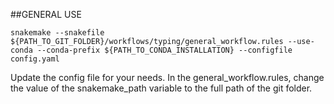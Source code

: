 ##GENERAL USE

```
snakemake --snakefile ${PATH_TO_GIT_FOLDER}/workflows/typing/general_workflow.rules --use-conda --conda-prefix ${PATH_TO_CONDA_INSTALLATION} --configfile config.yaml
```


Update the config file for your needs.
In the general_workflow.rules, change the value of the snakemake_path variable to the full path of the git folder.
